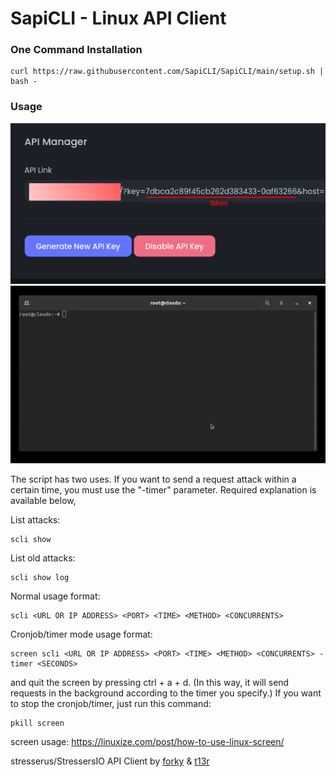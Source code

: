 # SapiCLI - Linux API Client

### One Command Installation
```shell
curl https://raw.githubusercontent.com/SapiCLI/SapiCLI/main/setup.sh | bash -
```

### Usage
![Alt text](images/panelapigui.png?raw=true "Title")
![Alt text](images/movie.gif?raw=true "Title")

The script has two uses. If you want to send a request attack within a certain time, you must use the "-timer" parameter. Required explanation is available below,

List attacks:
```shell
scli show
```
List old attacks:
```shell
scli show log
```

Normal usage format:
```shell
scli <URL OR IP ADDRESS> <PORT> <TIME> <METHOD> <CONCURRENTS>
```
Cronjob/timer mode usage format:
```shell
screen scli <URL OR IP ADDRESS> <PORT> <TIME> <METHOD> <CONCURRENTS> -timer <SECONDS>
```
and quit the screen by pressing ctrl + a + d. (In this way, it will send requests in the background according to the timer you specify.)
If you want to stop the cronjob/timer, just run this command:
```shell
pkill screen
```
screen usage: https://linuxize.com/post/how-to-use-linux-screen/




stresserus/StressersIO API Client by [forky](https://t.me/yfork) & [t13r](https://github.com/ertugrulturan/)
